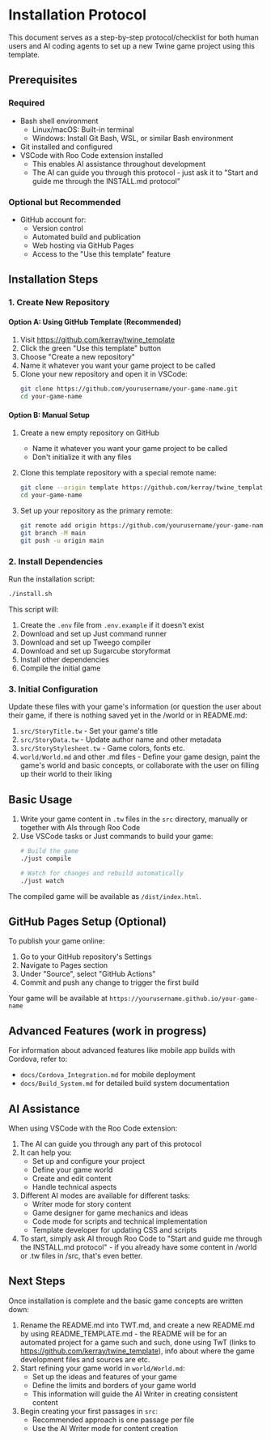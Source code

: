 # Installation Protocol

This document serves as a step-by-step protocol/checklist for both human users and AI coding agents to set up a new Twine game project using this template.

## Prerequisites

### Required
- Bash shell environment
  - Linux/macOS: Built-in terminal
  - Windows: Install Git Bash, WSL, or similar Bash environment
- Git installed and configured
- VSCode with Roo Code extension installed
  - This enables AI assistance throughout development
  - The AI can guide you through this protocol - just ask it to "Start and guide me through the INSTALL.md protocol"

### Optional but Recommended
- GitHub account for:
  - Version control
  - Automated build and publication
  - Web hosting via GitHub Pages
  - Access to the "Use this template" feature

## Installation Steps

### 1. Create New Repository

#### Option A: Using GitHub Template (Recommended)
1. Visit https://github.com/kerray/twine_template
2. Click the green "Use this template" button
3. Choose "Create a new repository"
4. Name it whatever you want your game project to be called
5. Clone your new repository and open it in VSCode:
   ```bash
   git clone https://github.com/yourusername/your-game-name.git
   cd your-game-name
   ```

#### Option B: Manual Setup
1. Create a new empty repository on GitHub
   - Name it whatever you want your game project to be called
   - Don't initialize it with any files

2. Clone this template repository with a special remote name:
   ```bash
   git clone --origin template https://github.com/kerray/twine_template.git your-game-name
   cd your-game-name
   ```

3. Set up your repository as the primary remote:
   ```bash
   git remote add origin https://github.com/yourusername/your-game-name.git
   git branch -M main
   git push -u origin main
   ```

### 2. Install Dependencies

Run the installation script:
```bash
./install.sh
```

This script will:
1. Create the `.env` file from `.env.example` if it doesn't exist
2. Download and set up Just command runner
3. Download and set up Tweego compiler
4. Download and set up Sugarcube storyformat
5. Install other dependencies
6. Compile the initial game

### 3. Initial Configuration

Update these files with your game's information (or question the user about their game, if there is nothing saved yet in the /world or in README.md:

1. `src/StoryTitle.tw` - Set your game's title
2. `src/StoryData.tw` - Update author name and other metadata
2. `src/StoryStylesheet.tw` - Game colors, fonts etc.
3. `world/World.md` and other .md files - Define your game design, paint the game's world and basic concepts, or collaborate with the user on filling up their world to their liking

## Basic Usage

1. Write your game content in `.tw` files in the `src` directory, manually or together with AIs through Roo Code
2. Use VSCode tasks or Just commands to build your game:
   ```bash
   # Build the game
   ./just compile
   
   # Watch for changes and rebuild automatically
   ./just watch
   ```

The compiled game will be available as `/dist/index.html`.

## GitHub Pages Setup (Optional)

To publish your game online:

1. Go to your GitHub repository's Settings
2. Navigate to Pages section
3. Under "Source", select "GitHub Actions"
4. Commit and push any change to trigger the first build

Your game will be available at `https://yourusername.github.io/your-game-name`

## Advanced Features (work in progress)

For information about advanced features like mobile app builds with Cordova, refer to:
- `docs/Cordova_Integration.md` for mobile deployment
- `docs/Build_System.md` for detailed build system documentation

## AI Assistance

When using VSCode with the Roo Code extension:
1. The AI can guide you through any part of this protocol
2. It can help you:
   - Set up and configure your project
   - Define your game world
   - Create and edit content
   - Handle technical aspects
3. Different AI modes are available for different tasks:
   - Writer mode for story content
   - Game designer for game mechanics and ideas
   - Code mode for scripts and technical implementation
   - Template developer for updating CSS and scripts
4. To start, simply ask AI through Roo Code to "Start and guide me through the INSTALL.md protocol" - if you already have some content in /world or .tw files in /src, that's even better.

## Next Steps

Once installation is complete and the basic game concepts are written down:
1. Rename the README.md into TWT.md, and create a new README.md by using README_TEMPLATE.md - the README will be for an automated project for a game such and such, done using TwT (links to https://github.com/kerray/twine_template), info about where the game development files and sources are etc.
2. Start refining your game world in `world/World.md`:
   - Set up the ideas and features of your game
   - Define the limits and borders of your game world
   - This information will guide the AI Writer in creating consistent content
3. Begin creating your first passages in `src`:
   - Recommended approach is one passage per file
   - Use the AI Writer mode for content creation